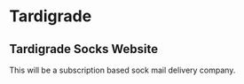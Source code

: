 # Tardigrade
## Tardigrade Socks Website

This will be a subscription based sock mail delivery company. 

